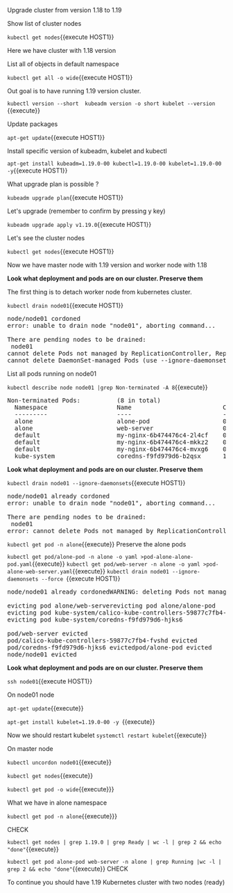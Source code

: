 Upgrade cluster from version 1.18 to 1.19

Show list of cluster nodes

`kubectl get nodes`{{execute HOST1}}

Here we have cluster with 1.18 version

List all of objects in default namespace

`kubectl get all -o wide`{{execute HOST1}}

Out goal is to have running 1.19 version cluster.

`kubectl version --short 
kubeadm version -o short
kubelet --version
`{{execute}}

Update packages

`apt-get update`{{execute HOST1}}

Install specific version of  kubeadm, kubelet and kubectl

`apt-get install kubeadm=1.19.0-00 kubectl=1.19.0-00 kubelet=1.19.0-00 -y`{{execute HOST1}}

What upgrade plan is possible ?

`kubeadm upgrade plan`{{execute HOST1}}

Let's upgrade (remember to confirm by pressing y key) 

`kubeadm upgrade apply v1.19.0`{{execute HOST1}}

Let's see the cluster nodes

`kubectl get nodes`{{execute HOST1}}

Now we have master node with 1.19 version and worker node with 1.18

**Look what deployment and pods are on our cluster. Preserve them**


The first thing is to detach worker node from kubernetes cluster.

`kubectl drain node01`{{execute HOST1}}

<pre>
node/node01 cordoned
error: unable to drain node "node01", aborting command...

There are pending nodes to be drained:
 node01
cannot delete Pods not managed by ReplicationController, ReplicaSet, Job, DaemonSet or StatefulSet (use --force to override): alone/alone-pod, alone/web-server
cannot delete DaemonSet-managed Pods (use --ignore-daemonsets to ignore): kube-system/calico-node-pdjlj, kube-system/kube-proxy-kqlkj
</pre>

List all pods running on node01

`kubectl describe node node01 |grep Non-terminated -A 8`{{execute}}

<pre>
Non-terminated Pods:          (8 in total)
  Namespace                   Name                         CPU Requests  CPU Limits  Memory Requests  MemoryLimits  AGE
  ---------                   ----                         ------------  ----------  ---------------  -------------  ---
  alone                       alone-pod                    0 (0%)        0 (0%)      0 (0%)           0 (0%)        3m2s
  alone                       web-server                   0 (0%)        0 (0%)      0 (0%)           0 (0%)        3m2s
  default                     my-nginx-6b474476c4-2l4cf    0 (0%)        0 (0%)      0 (0%)           0 (0%)        9m35s
  default                     my-nginx-6b474476c4-mkkz2    0 (0%)        0 (0%)      0 (0%)           0 (0%)        9m35s
  default                     my-nginx-6b474476c4-mvxg6    0 (0%)        0 (0%)      0 (0%)           0 (0%)        9m35s
  kube-system                 coredns-f9fd979d6-b2qsx      100m (5%)     0 (0%)      70Mi (1%)        170Mi (4%)     5m28s
</pre>

**Look what deployment and pods are on our cluster. Preserve them**


`kubectl drain node01 --ignore-daemonsets`{{execute HOST1}}

<pre>
node/node01 already cordoned
error: unable to drain node "node01", aborting command...

There are pending nodes to be drained:
 node01
error: cannot delete Pods not managed by ReplicationController, ReplicaSet, Job, DaemonSet or StatefulSet (use --force to override): alone/alone-pod, alone/web-server
</pre>

`kubectl get pod -n alone`{{execute}}
Preserve the alone pods

`kubectl get pod/alone-pod -n alone -o yaml >pod-alone-alone-pod.yaml`{{execute}}
`kubectl get pod/web-server -n alone -o yaml >pod-alone-web-server.yaml`{{execute}}
`kubectl drain node01 --ignore-daemonsets --force `{{execute HOST1}}

<pre>
node/node01 already cordonedWARNING: deleting Pods not managed by ReplicationController, ReplicaSet, Job, DaemonSet or StatefulSet: alone/alone-pod, alone/web-server; ignoring DaemonSet-managed Pods: kube-system/calico-node-pdjlj, kube-system/kube-proxy-kqlkj

evicting pod alone/web-serverevicting pod alone/alone-pod
evicting pod kube-system/calico-kube-controllers-59877c7fb4-fvshd
evicting pod kube-system/coredns-f9fd979d6-hjks6

pod/web-server evicted
pod/calico-kube-controllers-59877c7fb4-fvshd evicted
pod/coredns-f9fd979d6-hjks6 evictedpod/alone-pod evicted
node/node01 evicted
</pre>

**Look what deployment and pods are on our cluster. Preserve them**

`ssh node01`{{execute HOST1}}

On node01 node

`apt-get update`{{execute}}

`apt-get install kubelet=1.19.0-00 -y `{{execute}}

Now we should restart kubelet
`systemctl restart kubelet`{{execute}}



On master node

`kubectl uncordon node01`{{execute}}

`kubectl get nodes`{{execute}}

`kubectl get pod -o wide`{{execute}}} 

What we have in alone namespace

`kubectl get pod -n alone`{{execute}}} 

CHECK

`kubectl get nodes | grep 1.19.0 | grep Ready | wc -l | grep 2 && echo "done"`{{execute}}

`kubectl get pod alone-pod web-server -n alone | grep Running |wc -l | grep 2 && echo "done"`{{execute}}
CHECK



To continue you should have 1.19 Kubernetes cluster with two nodes (ready)

